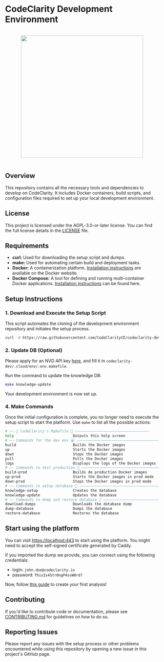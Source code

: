 # CodeClarity Development Environment

<br>

<div align="center">
    <img src="https://user-images.githubusercontent.com/124595411/235138790-d86cc2b8-e3ef-43eb-846c-38055748c9db.svg" width="400px" />
</div>

<br>

## Overview

This repository contains all the necessary tools and dependencies to develop on CodeClarity. It includes Docker containers, build scripts, and configuration files required to set up your local development environment.

## License

This project is licensed under the AGPL-3.0-or-later license.  You can find the full license details in the [LICENSE](./LICENSE) file.

## Requirements

*   **curl:** Used for downloading the setup script and dumps.
*   **make:** Used for automating certain build and deployment tasks.
*   **Docker:**  A containerization platform.  [Installation instructions](https://docs.docker.com/engine/install/) are available on the Docker website.
*   **Docker Compose:** A tool for defining and running multi-container Docker applications. [Installation instructions](https://www.digitalocean.com/community/tutorials/how-to-install-and-use-docker-compose-on-ubuntu-20-04) can be found here.

## Setup Instructions

### 1. Download and Execute the Setup Script

This script automates the cloning of the development environment repository and initiates the setup process.
```bash
curl -O https://raw.githubusercontent.com/CodeClarityCE/codeclarity-dev/main/setup.sh && sh setup.sh
```

### 2. Update DB (Optional)

Please apply for an NVD API key [here](https://nvd.nist.gov/developers/request-an-api-key), and fill it in `codeclarity-dev/.cloud/env/.env.makefile`.

Run the command to update the knowledge DB:

```bash
make knowledge-update
```

Your development environment is now set up.

### 4. Make Commands
Once the initial configuration is complete, you no longer need to execute the setup script to start the platform. 
Use ```make``` to list all the possible actions:

```bash
# —— 🦉 CodeClarity's Makefile 🦉 —————————————————————————————————— 
help                           Outputs this help screen
# —— Commands for the dev env 💻 ——————————————————————————————————————————————————————————————— 
build                          Builds the Docker images
up                             Starts the Docker images
down                           Stops the Docker images
pull                           Pulls the Docker images
logs                           Displays the logs of the Docker images
# —— Commands to test production 🎯 ——————————————————————————————————————————————————————————————— 
build-prod                     Builds de production Docker images
up-prod                        Starts the Docker images in prod mode
down-prod                      Stops the Docker images in prod mode
# —— Commands to setup database 💾 ——————————————————————————————————————————————————————————————— 
knowledge-setup                Creates the database
knowledge-update               Updates the database
# —— Commands to dump and restore database 💾 ——————————————————————————————————————————————————————————————— 
download-dumps                 Downloads the database dump
dump-database                  Dumps the database
restore-database               Restores the database
```

## Start using the platform

You can visit [https://localhost:443](https://localhost:443) to start using the platform. You might need to accept the self-signed certificate generated by Caddy.

If you imported the dump we provide, you can connect using the following credentials:

- login: `john.doe@codeclarity.io`
- password: `ThisIs4Str0ngP4ssW0rd?`

Now, follow [this guide](https://www.codeclarity.io/docs/createanalysis) to create your first analysis!

## Contributing

If you'd like to contribute code or documentation, please see [CONTRIBUTING.md](./CONTRIBUTING.md) for guidelines on how to do so.

## Reporting Issues

Please report any issues with the setup process or other problems encountered while using this repository by opening a new issue in this project's GitHub page.
